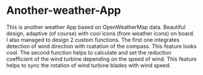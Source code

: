 # Another-weather-App
This is another weather App based on OpenWeatherMap data. Beautiful design, adaptive (of course) with cool icons (from weather icons) on board.
I also managed to design 2 custom functions. The first one integrates detection of wind direction with roatation of the compass. This feature looks cool.
The second function helps to calculate and set the reduction coefficient of the wind turbine depending on the speed of wind. This feature helps to sync
the rotation of wind turbine blades with wind speed.
